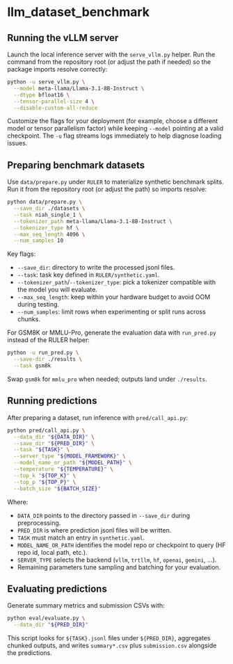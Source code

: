 # llm_dataset_benchmark

## Running the vLLM server

Launch the local inference server with the `serve_vllm.py` helper. Run the command
from the repository root (or adjust the path if needed) so the package imports
resolve correctly:

```bash
python -u serve_vllm.py \
  --model meta-llama/Llama-3.1-8B-Instruct \
  --dtype bfloat16 \
  --tensor-parallel-size 4 \
  --disable-custom-all-reduce
```

Customize the flags for your deployment (for example, choose a different model
or tensor parallelism factor) while keeping `--model` pointing at a valid
checkpoint. The `-u` flag streams logs immediately to help diagnose loading
issues.

## Preparing benchmark datasets

Use `data/prepare.py` under `RULER` to materialize synthetic benchmark splits.
Run it from the repository root (or adjust the path) so imports resolve:

```bash
python data/prepare.py \
  --save_dir ./datasets \
  --task niah_single_1 \
  --tokenizer_path meta-llama/Llama-3.1-8B-Instruct \
  --tokenizer_type hf \
  --max_seq_length 4096 \
  --num_samples 10
```

Key flags:
- `--save_dir`: directory to write the processed jsonl files.
- `--task`: task key defined in `RULER/synthetic.yaml`.
- `--tokenizer_path`/`--tokenizer_type`: pick a tokenizer compatible with the model you will evaluate.
- `--max_seq_length`: keep within your hardware budget to avoid OOM during testing.
- `--num_samples`: limit rows when experimenting or split runs across chunks.

For GSM8K or MMLU-Pro, generate the evaluation data with `run_pred.py` instead of the RULER helper:

```bash
python -u run_pred.py \
  --save-dir ./results \
  --task gsm8k
```

Swap `gsm8k` for `mmlu_pro` when needed; outputs land under `./results`.

## Running predictions

After preparing a dataset, run inference with `pred/call_api.py`:

```bash
python pred/call_api.py \
  --data_dir "${DATA_DIR}" \
  --save_dir "${PRED_DIR}" \
  --task "${TASK}" \
  --server_type "${MODEL_FRAMEWORK}" \
  --model_name_or_path "${MODEL_PATH}" \
  --temperature "${TEMPERATURE}" \
  --top_k "${TOP_K}" \
  --top_p "${TOP_P}" \
  --batch_size "${BATCH_SIZE}"
```

Where:
- `DATA_DIR` points to the directory passed in `--save_dir` during preprocessing.
- `PRED_DIR` is where prediction jsonl files will be written.
- `TASK` must match an entry in `synthetic.yaml`.
- `MODEL_NAME_OR_PATH` identifies the model repo or checkpoint to query (HF repo id, local path, etc.).
- `SERVER_TYPE` selects the backend (`vllm`, `trtllm`, `hf`, `openai`, `gemini`, ...).
- Remaining parameters tune sampling and batching for your evaluation.

## Evaluating predictions

Generate summary metrics and submission CSVs with:

```bash
python eval/evaluate.py \
  --data_dir "${PRED_DIR}"
```

This script looks for `${TASK}.jsonl` files under `${PRED_DIR}`, aggregates chunked outputs, and writes `summary*.csv` plus `submission.csv` alongside the predictions.
